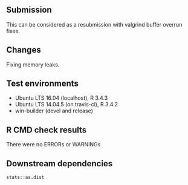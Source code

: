 ## Submission

This can be considered as a resubmission with valgrind buffer overrun fixes.

## Changes

Fixing memory leaks.

## Test environments
* Ubuntu LTS 16.04 (localhost), R 3.4.3
* Ubuntu LTS 14.04.5 (on travis-ci), R 3.4.2
* win-builder (devel and release)

## R CMD check results

There were no ERRORs or WARNINGs

## Downstream dependencies

`stats::as.dist`
